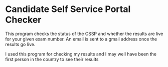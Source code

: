 # Candidate Self Service Portal Checker

This program checks the status of the CSSP and whether the results are live for your given exam number. An email is sent to a gmail address once the results go live. 

I used this program for checking my results and I may well have been the first person in the country to see their results
